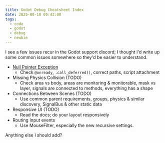 ```yaml
---
title: Godot Debug Cheatsheet Index
date: 2025-08-18 05:42:00
tags:
  - code
  - godot
  - debug
  - newbie
---
```


I see a few issues recur in the Godot support discord; I thought I'd write up some common issues somewhere so they'd be easier to understand.

* [Null Pointer Exception](./2025-08-18-godot-debug-nullptr.md)
  * Check `@onready`, `.call_deferred()`, correct paths, script attachment
* Missing Physics Collision (TODO)
  * Check area vs body, areas are monitoring & monitorable, mask vs layer, signals are connected to methods, everything has a shape
* Connections Between Scenes (TODO)
  * Use common parent requirements, groups, physics & similar discovery, SignalBus & other static data
* Responsive UI (TODO)
  * Read the docs; do your layout responsively
* Routing Input events
  * Use MouseFilter, especially the new recursive settings.

Anything else I should add?